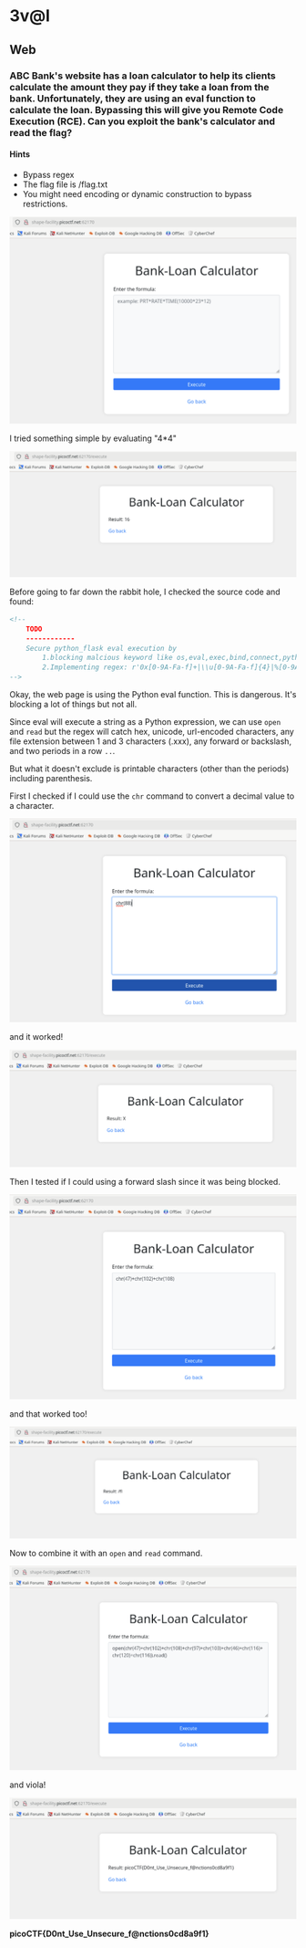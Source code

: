 # 3v@l

## Web

### ABC Bank's website has a loan calculator to help its clients calculate the amount they pay if they take a loan from the bank. Unfortunately, they are using an eval function to calculate the loan. Bypassing this will give you Remote Code Execution (RCE). Can you exploit the bank's calculator and read the flag?

#### Hints
- Bypass regex
- The flag file is /flag.txt
- You might need encoding or dynamic construction to bypass restrictions.

![landing](./landing.png)

I tried something simple by evaluating "4*4"

![testing1](./testing1.png)

Before going to far down the rabbit hole, I checked the source code and found:

```html
<!--
    TODO
    ------------
    Secure python_flask eval execution by 
        1.blocking malcious keyword like os,eval,exec,bind,connect,python,socket,ls,cat,shell,bind
        2.Implementing regex: r'0x[0-9A-Fa-f]+|\\u[0-9A-Fa-f]{4}|%[0-9A-Fa-f]{2}|\.[A-Za-z0-9]{1,3}\b|[\\\/]|\.\.'
-->
```

Okay, the web page is using the Python eval function.  This is dangerous.  It's blocking a lot of things but not all.

Since eval will execute a string as a Python expression, we can use `open` and `read` but the regex will catch hex, unicode, url-encoded characters, any file extension between 1 and 3 characters (.xxx), any forward or backslash, and two periods in a row `..`.

But what it doesn't exclude is printable characters (other than the periods) including parenthesis.

First I checked if I could use the `chr` command to convert a decimal value to a character.

![testing2](./testing2.png)

and it worked!

![result2](./result2.png)

Then I tested if I could using a forward slash since it was being blocked.

![testing3](./testing3.png)

and that worked too!

![result3](./result3.png)

Now to combine it with an `open` and `read` command.

![python_flag](./python_flag.png)

and viola!

![flag](./flag.png)

**picoCTF{D0nt_Use_Unsecure_f@nctions0cd8a9f1}**


